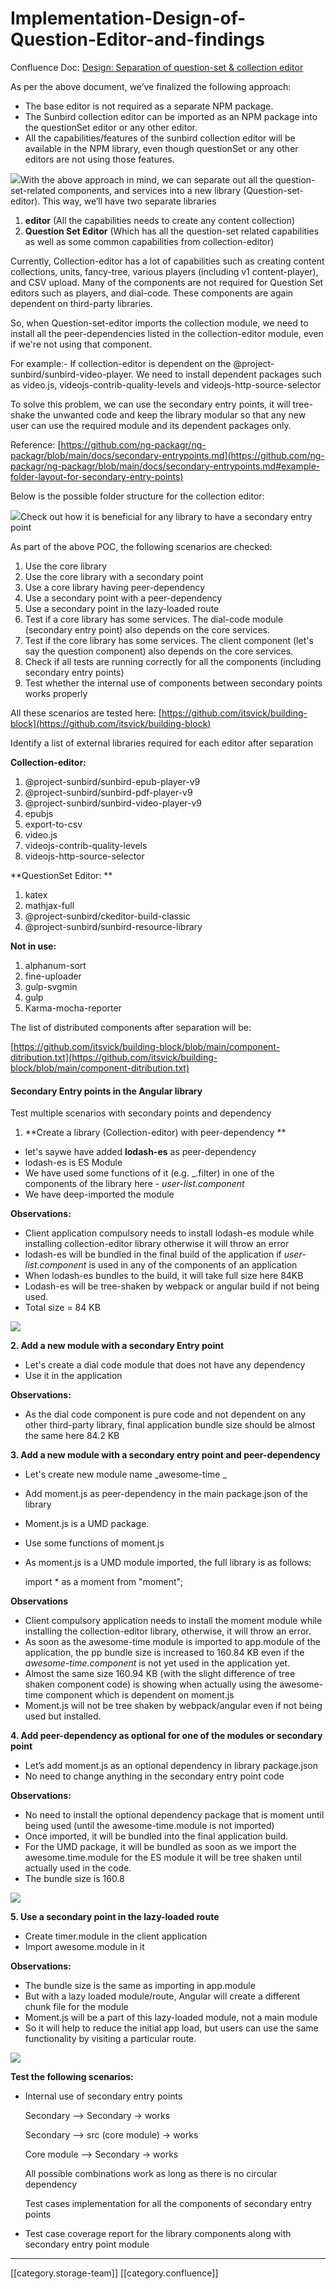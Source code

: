 # Implementation-Design-of-Question-Editor-and-findings

Confluence Doc: [Design: Separation of question-set & collection editor](https://project-sunbird.atlassian.net/wiki/spaces/SBDES/pages/3181051923/Design+Separation+of+question-set+collection+editor)

As per the above document, we’ve finalized the following approach:

* The base editor is not required as a separate NPM package.
* The Sunbird collection editor can be imported as an NPM package into the questionSet editor or any other editor.
* All the capabilities/features of the sunbird collection editor will be available in the NPM library, even though questionSet or any other editors are not using those features.

![](../../../../.gitbook/assets/wA2f14peneeltsly8z6pHkrUIYUT6-DXwQQqvfGvlMbyYKOVcY3jK4xfkpqDy2QlRtYtl9t\_KnjN7ELIISwIt5m2uEKx5W7Fn6HEjGOb1ZGk8F3V0HUfw22KaijR6ZXEWhJh-zy8Xrc-1NVBknxygQHslrTDpmAxx8IcInFLxBy9qi34x7\_vj0mFAajCBg)With the above approach in mind, we can separate out all the question-set-related components, and services into a new library (Question-set-editor). This way, we’ll have two separate libraries

1. **editor** (All the capabilities needs to create any content collection)
2. **Question Set Editor** (Which has all the question-set related capabilities as well as some common capabilities from collection-editor)

Currently, Collection-editor has a lot of capabilities such as creating content collections, units, fancy-tree, various players (including v1 content-player), and CSV upload. Many of the components are not required for Question Set editors such as players, and dial-code. These components are again dependent on third-party libraries.

So, when Question-set-editor imports the collection module, we need to install all the peer-dependencies listed in the collection-editor module, even if we're not using that component.

For example:- If collection-editor is dependent on the @project-sunbird/sunbird-video-player. We need to install dependent packages such as video.js, videojs-contrib-quality-levels and videojs-http-source-selector

To solve this problem, we can use the secondary entry points, it will tree-shake the unwanted code and keep the library modular so that any new user can use the required module and its dependent packages only.

Reference: [https://github.com/ng-packagr/ng-packagr/blob/main/docs/secondary-entrypoints.md](https://github.com/ng-packagr/ng-packagr/blob/main/docs/secondary-entrypoints.md#example-folder-layout-for-secondary-entry-points)

Below is the possible folder structure for the collection editor:

![](../../../../.gitbook/assets/PFv4p0gK1t6r\_uSN70YuDggBwkqkoIXIEWrV6QNyjSAIlIrkSGxLvwEa7e8BT1i2ipFeULiVIg9TRWRvddM4MTQn02VEY2XAUQ\_Ii7RuO\_PMNp4mo2\_LkMaJhWjgGZY2xXDcCcHK0kibFeQKXcqeh8n4hmVxndvhqSMgmabqdU0ObK8tNvkIvY8heZzCzQ)Check out how it is beneficial for any library to have a secondary entry point

As part of the above POC, the following scenarios are checked:

1. Use the core library
2. Use the core library with a secondary point
3. Use a core library having peer-dependency
4. Use a secondary point with a peer-dependency
5. Use a secondary point in the lazy-loaded route
6. Test if a core library has some services. The dial-code module (secondary entry point) also depends on the core services.
7. Test if the core library has some services. The client component (let's say the question component) also depends on the core services.
8. Check if all tests are running correctly for all the components (including secondary entry points)
9. Test whether the internal use of components between secondary points works properly

All these scenarios are tested here: [https://github.com/itsvick/building-block](https://github.com/itsvick/building-block)

Identify a list of external libraries required for each editor after separation

**Collection-editor:**

1. @project-sunbird/sunbird-epub-player-v9
2. @project-sunbird/sunbird-pdf-player-v9
3. @project-sunbird/sunbird-video-player-v9
4. epubjs
5. export-to-csv
6. video.js
7. videojs-contrib-quality-levels
8. videojs-http-source-selector

\*\*QuestionSet Editor: \*\*

1. katex
2. mathjax-full
3. @project-sunbird/ckeditor-build-classic
4. @project-sunbird/sunbird-resource-library

**Not in use:**

1. alphanum-sort
2. fine-uploader
3. gulp-svgmin
4. gulp
5. Karma-mocha-reporter

The list of distributed components after separation will be:

[https://github.com/itsvick/building-block/blob/main/component-ditribution.txt](https://github.com/itsvick/building-block/blob/main/component-ditribution.txt)

#### Secondary Entry points in the Angular library

Test multiple scenarios with secondary points and dependency

1. \*\*Create a library (Collection-editor) with peer-dependency \*\*

* let's saywe have added **lodash-es** as peer-dependency
* lodash-es is ES Module
* We have used some functions of it (e.g. \_.filter) in one of the components of the library here - _user-list.component_
* We have deep-imported the module

**Observations:**

* Client application compulsory needs to install lodash-es module while installing collection-editor library otherwise it will throw an error
* lodash-es will be bundled in the final build of the application if _user-list.component_ is used in any of the components of an application
* When lodash-es bundles to the build, it will take full size here 84KB
* Lodash-es will be tree-shaken by webpack or angular build if not being used.
* Total size = 84 KB

![](../../../../.gitbook/assets/L17aFqFjv6XlGe3q4E1R4cii3bBwnmxGpBzgl8bG41CtmByia2ivfSCu-hajOWjnTjjS3jRGLFrkTSiZY8me4wH1Xa9BdE6dWSMyVFb7cHvC\_70vB5gvlKDLdHjyrtK5Al1MQdE-ISXNl6R3hm7jetN-hozsYRcGd59toRPOBB8fJtjtBjzHqA3sEGlR6Q)

**2. Add a new module with a secondary Entry point**

* Let's create a dial code module that does not have any dependency
* Use it in the application

**Observations:**

* As the dial code component is pure code and not dependent on any other third-party library, final application bundle size should be almost the same here 84.2 KB

**3. Add a new module with a secondary entry point and peer-dependency**

* Let's create new module name \_awesome-time \_
* Add moment.js as peer-dependency in the main package.json of the library
* Moment.js is a UMD package.
* Use some functions of moment.js
*   As moment.js is a UMD module imported, the full library is as follows:

    import \* as a moment from "moment";

**Observations**

* Client compulsory application needs to install the moment module while installing the collection-editor library, otherwise, it will throw an error.
* As soon as the awesome-time module is imported to app.module of the application, the pp bundle size is increased to 160.84 KB even if the _awesome-time.component_ is not yet used in the application yet.
* Almost the same size 160.94 KB (with the slight difference of tree shaken component code) is showing when actually using the awesome-time component which is dependent on moment.js
* Moment.js will not be tree shaken by webpack/angular even if not being used but installed.

**4. Add peer-dependency as optional for one of the modules or secondary point**

* Let’s add moment.js as an optional dependency in library package.json
* No need to change anything in the secondary entry point code

**Observations:**

* No need to install the optional dependency package that is moment until being used (until the awesome-time.module is not imported)
* Once imported, it will be bundled into the final application build.
* For the UMD package, it will be bundled as soon as we import the awesome.time.module for the ES module it will be tree shaken until actually used in the code.
* The bundle size is 160.8

![](../../../../.gitbook/assets/pcxgujSJFWike4kztpNikUjZ-V75P7jxbQdnEyYHf9N85UtdJjVZPfuddgDPnOlJrO3uXqlGj7NP0fwNvy7w7qc-CNO3E\_2Bf04aCabJN3jSv76Wb2kxeB7O2EB2mnfhNvpyXVN2cunhhDQ3-lL8p05ORq1hIyAshjtHaEq12r9ssgUT80SOoORvZi2ZIQ)

**5. Use a secondary point in the lazy-loaded route**

* Create timer.module in the client application
* Import awesome.module in it

**Observations:**

* The bundle size is the same as importing in app.module
* But with a lazy loaded module/route, Angular will create a different chunk file for the module
* Moment.js will be a part of this lazy-loaded module, not a main module
* So it will help to reduce the initial app load, but users can use the same functionality by visiting a particular route.

![](../../../../.gitbook/assets/mhM2ljYiJbreirtWtYUoBF272DhJmRiK2h3SBfW9ja91l4Omhy15SCXXSRQGdjpaVGkBX24SBrth03wx3ZcjCSh1qdYNhszPU0KA5XxoF6LE8LyXRkuN5VkQVJEuKhIaiKqWDljtBDNTzPBPbQBd0aDiuK4-4s6w-iD608mgtBvUKLvwgtbHzAYWcn66og)

**Test the following scenarios:**

*   Internal use of secondary entry points

    Secondary —> Secondary → works

    Secondary —> src (core module) → works

    Core module —> Secondary → works

    All possible combinations work as long as there is no circular dependency

    Test cases implementation for all the components of secondary entry points
* Test case coverage report for the library components along with secondary entry point module

***

\[\[category.storage-team]] \[\[category.confluence]]
